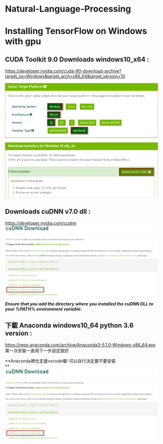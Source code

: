 # Natural-Language-Processing
# Installing TensorFlow on Windows with gpu

## CUDA Toolkit 9.0 Downloads windows10_x64 :<br/> ##
https://developer.nvidia.com/cuda-90-download-archive?target_os=Windows&target_arch=x86_64&target_version=10<br/>

![](https://github.com/Tai-liang-Zhou/Natural-Language-Processing/blob/master/2018-05-10_144237.png)


## Downloads cuDNN v7.0 dll :<br/> ##
https://developer.nvidia.com/cudnn
![](https://github.com/Tai-liang-Zhou/Natural-Language-Processing/blob/master/2018-05-10_150151.png)

***Ensure that you add the directory where you installed the cuDNN DLL to your %PATH% environment variable.***


## 下載 Anaconda windows10_64 python 3.6 version :<br/> ##
https://repo.anaconda.com/archive/Anaconda3-5.1.0-Windows-x86_64.exe 第一次安裝一直用下一步設定就好 <br/>

**Anaconda裡也支援vscode囉! 可以自行決定要不要安裝<br/> **
![](https://github.com/Tai-liang-Zhou/Natural-Language-Processing/blob/master/2018-05-10_150151.png)
